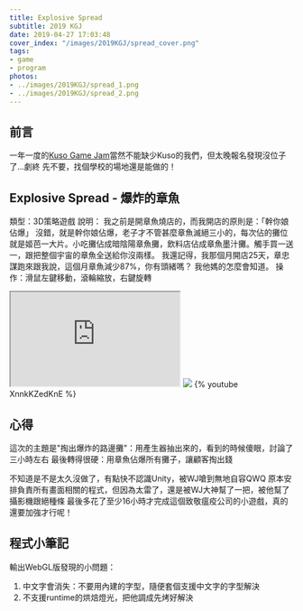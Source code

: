 ```yaml
---
title: Explosive Spread
subtitle: 2019 KGJ
date: 2019-04-27 17:03:48
cover_index: "/images/2019KGJ/spread_cover.png"
tags:
- game
- program
photos:
- ../images/2019KGJ/spread_1.png
- ../images/2019KGJ/spread_2.png
---
```


## 前言
一年一度的[Kuso Game Jam](https://itch.io/jam/kuso-game-jam-2019)當然不能缺少Kuso的我們，但太晚報名發現沒位子了...劇終
先不要，找個學校的場地還是能做的！

## Explosive Spread - 爆炸的章魚
類型：3D策略遊戲
說明：
我之前是開章魚燒店的，而我開店的原則是：「幹你娘佔爆」
沒錯，就是幹你娘佔爆，老子才不管甚麼章魚滅絕三小的，每次佔的攤位就是姬芭一大片。小吃攤佔成暗陰陽章魚攤，飲料店佔成章魚墨汁攤。觸手買一送一，跟把整個宇宙的章魚全送給你沒兩樣。
我還記得，我那個月開店25天，章忠謀跑來跟我說，這個月章魚減少87%，你有頭緒嗎？
我他媽的怎麼會知道。
操作：滑鼠左鍵移動，滾輪縮放，右鍵旋轉


<iframe class="itch_and_ghcard" src="https://itch.io/embed/405684?linkback=true" height="167px"> </iframe>
<a href="https://github.com/aekly268/ExplosiveSpread"><img class="itch_and_ghcard" src="https://gh-card.dev/repos/aekly268/ExplosiveSpread.svg"></a>
{% youtube XnnkKZedKnE %}

## 心得
這次的主題是"掏出爆炸的路邊攤"：用產生器抽出來的，看到的時候傻眼，討論了三小時左右
最後轉得很硬：用章魚佔爆所有攤子，讓顧客掏出錢

不知道是不是太久沒做了，有點快不認識Unity，被WJ嗆到無地自容QWQ
原本安排負責所有畫面相關的程式，但因為太雷了，還是被WJ大神幫了一把，被他幫了攝影機跟絕種條
最後多花了至少16小時才完成這個致敬瘟疫公司的小遊戲，真的還要加強才行呢！

## 程式小筆記
輸出WebGL版發現的小問題：
1. 中文字會消失：不要用內建的字型，隨便套個支援中文字的字型解決
2. 不支援runtime的烘焙燈光，把他調成先烤好解決
